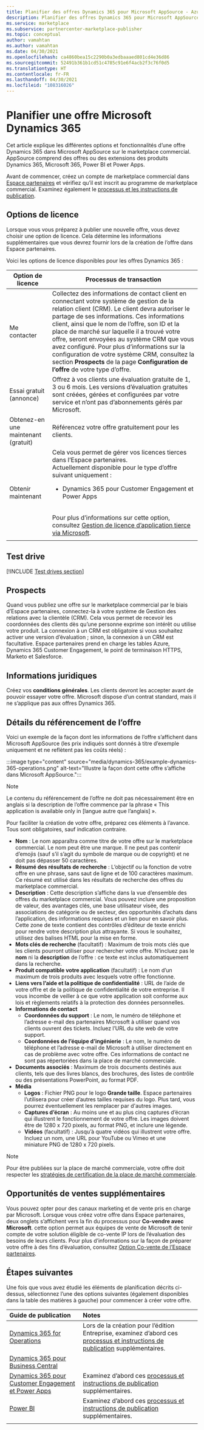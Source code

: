 ```yaml
---
title: Planifier des offres Dynamics 365 pour Microsoft AppSource - Azure
description: Planifier des offres Dynamics 365 pour Microsoft AppSource
ms.service: marketplace
ms.subservice: partnercenter-marketplace-publisher
ms.topic: conceptual
author: vamahtan
ms.author: vamahtan
ms.date: 04/30/2021
ms.openlocfilehash: ca4860bea15c2290b0a3edbaaaed801cd4e36d86
ms.sourcegitcommit: 52491b361b1cd51c4785c91e6f4acb2f3c76f0d5
ms.translationtype: HT
ms.contentlocale: fr-FR
ms.lasthandoff: 04/30/2021
ms.locfileid: "108316026"
---
```

# <a name="plan-a-microsoft-dynamics-365-offer"></a>Planifier une offre Microsoft Dynamics 365

Cet article explique les différentes options et fonctionnalités d’une offre Dynamics 365 dans Microsoft AppSource sur le marketplace commercial. AppSource comprend des offres ou des extensions des produits Dynamics 365, Microsoft 365, Power BI et Power Apps.

Avant de commencer, créez un compte de marketplace commercial dans [Espace partenaires](./partner-center-portal/create-account.md) et vérifiez qu’il est inscrit au programme de marketplace commercial. Examinez également le [processus et les instructions de publication](/office/dev/store/submit-to-appsource-via-partner-center).

## <a name="licensing-options"></a>Options de licence

Lorsque vous vous préparez à publier une nouvelle offre, vous devez choisir une option de licence. Cela détermine les informations supplémentaires que vous devrez fournir lors de la création de l’offre dans Espace partenaires.

Voici les options de licence disponibles pour les offres Dynamics 365 :

| Option de licence | Processus de transaction |
| --- | --- |
| Me contacter | Collectez des informations de contact client en connectant votre système de gestion de la relation client (CRM). Le client devra autoriser le partage de ses informations. Ces informations client, ainsi que le nom de l’offre, son ID et la place de marché sur laquelle il a trouvé votre offre, seront envoyées au système CRM que vous avez configuré. Pour plus d’informations sur la configuration de votre système CRM, consultez la section **Prospects** de la page **Configuration de l’offre** de votre type d’offre. |
| Essai gratuit (annonce) | Offrez à vos clients une évaluation gratuite de 1, 3 ou 6 mois. Les versions d’évaluation gratuites sont créées, gérées et configurées par votre service et n’ont pas d’abonnements gérés par Microsoft. |
| Obtenez-en une maintenant (gratuit) | Référencez votre offre gratuitement pour les clients. |
| Obtenir maintenant | Cela vous permet de gérer vos licences tierces dans l’Espace partenaires.<br>Actuellement disponible pour le type d’offre suivant uniquement :<ul><li>Dynamics 365 pour Customer Engagement et Power Apps</li></ul><br>Pour plus d’informations sur cette option, consultez [Gestion de licence d’application tierce via Microsoft](third-party-license.md). |
|||

## <a name="test-drive"></a>Test drive

[!INCLUDE [Test drives section](includes/test-drives.md)]

## <a name="customer-leads"></a>Prospects

Quand vous publiez une offre sur le marketplace commercial par le biais d’Espace partenaires, connectez-la à votre système de Gestion des relations avec la clientèle (CRM). Cela vous permet de recevoir les coordonnées des clients dès qu’une personne exprime son intérêt ou utilise votre produit. La connexion à un CRM est obligatoire si vous souhaitez activer une version d’évaluation ; sinon, la connexion à un CRM est facultative. Espace partenaires prend en charge les tables Azure, Dynamics 365 Customer Engagement, le point de terminaison HTTPS, Marketo et Salesforce.

## <a name="legal"></a>Informations juridiques

Créez vos **conditions générales**. Les clients devront les accepter avant de pouvoir essayer votre offre. Microsoft dispose d’un contrat standard, mais il ne s’applique pas aux offres Dynamics 365.

## <a name="offer-listing-details"></a>Détails du référencement de l’offre

Voici un exemple de la façon dont les informations de l’offre s’affichent dans Microsoft AppSource (les prix indiqués sont donnés à titre d’exemple uniquement et ne reflètent pas les coûts réels) :

:::image type="content" source="media/dynamics-365/example-dynamics-365-operations.png" alt-text="Illustre la façon dont cette offre s’affiche dans Microsoft AppSource.":::

> [!NOTE]
> Le contenu du référencement de l’offre ne doit pas nécessairement être en anglais si la description de l’offre commence par la phrase « This application is available only in [langue autre que l’anglais] ».

Pour faciliter la création de votre offre, préparez ces éléments à l’avance. Tous sont obligatoires, sauf indication contraire.

- **Nom** : Le nom apparaîtra comme titre de votre offre sur le marketplace commercial. Le nom peut être une marque. Il ne peut pas contenir d’emojis (sauf s’il s’agit du symbole de marque ou de copyright) et ne doit pas dépasser 50 caractères.
- **Résumé des résultats de recherche** : L’objectif ou la fonction de votre offre en une phrase, sans saut de ligne et de 100 caractères maximum. Ce résumé est utilisé dans les résultats de recherche des offres du marketplace commercial.
- **Description** : Cette description s’affiche dans la vue d’ensemble des offres du marketplace commercial. Vous pouvez inclure une proposition de valeur, des avantages clés, une base utilisateur visée, des associations de catégorie ou de secteur, des opportunités d’achats dans l’application, des informations requises et un lien pour en savoir plus. Cette zone de texte contient des contrôles d’éditeur de texte enrichi pour rendre votre description plus attrayante. Si vous le souhaitez, utilisez des balises HTML pour la mise en forme.
- **Mots clés de recherche** (facultatif) : Maximum de trois mots clés que les clients pourront utiliser pour rechercher votre offre. N’incluez pas le **nom** ni la **description** de l’offre : ce texte est inclus automatiquement dans la recherche.
- **Produit compatible votre application** (facultatif) : Le nom d’un maximum de trois produits avec lesquels votre offre fonctionne.
- **Liens vers l’aide et la politique de confidentialité** : URL de l’aide de votre offre et de la politique de confidentialité de votre entreprise. Il vous incombe de veiller à ce que votre application soit conforme aux lois et règlements relatifs à la protection des données personnelles.
- **Informations de contact**
  - **Coordonnées du support** : Le nom, le numéro de téléphone et l’adresse e-mail des partenaires Microsoft à utiliser quand vos clients ouvrent des tickets. Incluez l’URL du site web de votre support.
  - **Coordonnées de l’équipe d’ingénierie** : Le nom, le numéro de téléphone et l’adresse e-mail de Microsoft à utiliser directement en cas de problème avec votre offre. Ces informations de contact ne sont pas répertoriées dans la place de marché commerciale.
- **Documents associés** : Maximum de trois documents destinés aux clients, tels que des livres blancs, des brochures, des listes de contrôle ou des présentations PowerPoint, au format PDF.
- **Média**
    - **Logos** : Fichier PNG pour le logo **Grande taille**. Espace partenaires l’utilisera pour créer d’autres tailles requises du logo. Plus tard, vous pourrez éventuellement les remplacer par d'autres images.
    - **Captures d’écran** : Au moins une et au plus cinq captures d’écran qui illustrent le fonctionnement de votre offre. Les images doivent être de 1280 x 720 pixels, au format PNG, et inclure une légende.
    - **Vidéos** (facultatif) : Jusqu’à quatre vidéos qui illustrent votre offre. Incluez un nom, une URL pour YouTube ou Vimeo et une miniature PNG de 1280 x 720 pixels.

> [!Note]
> Pour être publiées sur la place de marché commerciale, votre offre doit respecter les [stratégies de certification de la place de marché commerciale](/legal/marketplace/certification-policies#100-general).

## <a name="additional-sales-opportunities"></a>Opportunités de ventes supplémentaires

Vous pouvez opter pour des canaux marketing et de vente pris en charge par Microsoft. Lorsque vous créez votre offre dans Espace partenaires, deux onglets s’affichent vers la fin du processus pour **Co-vendre avec Microsoft**. cette option permet aux équipes de vente de Microsoft de tenir compte de votre solution éligible de co-vente IP lors de l’évaluation des besoins de leurs clients. Pour plus d’informations sur la façon de préparer votre offre à des fins d’évaluation, consultez [Option Co-vente de l’Espace partenaires](commercial-marketplace-co-sell.md).

## <a name="next-steps"></a>Étapes suivantes

Une fois que vous avez étudié les éléments de planification décrits ci-dessus, sélectionnez l’une des options suivantes (également disponibles dans la table des matières à gauche) pour commencer à créer votre offre.

| Guide de publication    | Notes  |
| :------------------- | :-------------------|
| [Dynamics 365 for Operations](partner-center-portal/create-new-operations-offer.md) | Lors de la création pour l’édition Entreprise, examinez d’abord ces [processus et instructions de publication](/dynamics365/fin-ops-core/dev-itpro/lcs-solutions/lcs-solutions-app-source) supplémentaires. |
| [Dynamics 365 pour Business Central](partner-center-portal/create-new-business-central-offer.md) |   |
| [Dynamics 365 pour Customer Engagement et Power Apps](dynamics-365-customer-engage-offer-setup.md) | Examinez d’abord ces [processus et instructions de publication](/dynamics365/customer-engagement/developer/publish-app-appsource) supplémentaires. |
| [Power BI](/partner-center-portal/create-power-bi-app-offer.md) | Examinez d’abord ces [processus et instructions de publication](/power-bi/developer/office-store) supplémentaires. |
|||
